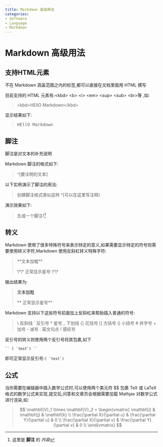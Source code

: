 ```yaml
---
title: Markdown 高级用法
categories:
- Software
- Language
- Markdown
---
```

# Markdown 高级用法

## 支持HTML元素

不在 Markdown 涵盖范围之内的标签,都可以直接在文档里面用 HTML 撰写

目前支持的 HTML 元素有:\<kbd> \<b> \<i> \<em> \<sup> \<sub> \<br>等 ,如:
> \<kbd>HEllO Markdown\</kbd>

显示结果如下:
> <kbd>HEllO Markdown</kbd>

## 脚注

脚注是对文本的补充说明

Markdown 脚注的格式如下:
> \^[要注明的文本]

以下实例演示了脚注的用法:
> 创建脚注格式类似这样 \^[可以在这里写注释]

演示效果如下:

> 生成一个脚注1[^footnote]
>
> [^footnote]: 这里是 **脚注** 的 *内容*

## 转义

Markdown 使用了很多特殊符号来表示特定的意义,如果需要显示特定的符号则需要使用转义字符,Markdown 使用反斜杠转义特殊字符:
> \*\*文本加粗**
>
> \\\*\\\* 正常显示星号 \\\*\\\*

输出结果为:
>**文本加粗**
>
>\*\* 正常显示星号\*\*

Markdown 支持以下这些符号前面加上反斜杠来帮助插入普通的符号:
> \\   反斜线
\`   反引号
\*   星号
\_   下划线
\{}  花括号
\[]  方括号
\()  小括号
\#   井字号
\+   加号
\-   减号
\.   英文句点
\!   感叹号

反引号的转义则使用两个反引号将其包裹,如下

```
`` ( `test`) ``
```

即可正常显示反引号:`` ( `test`) ``

## 公式

当你需要在编辑器中插入数学公式时,可以使用两个美元符 $$ 包裹 TeX 或 LaTeX格式的数学公式来实现,提交后,问答和文章页会根据需要加载 Mathjax 对数学公式进行渲染,如:
> $$
\mathbf{V}_1 \times \mathbf{V}_2 =  \begin{vmatrix}
\mathbf{i} & \mathbf{j} & \mathbf{k} \\
\frac{\partial X}{\partial u} &  \frac{\partial Y}{\partial u} & 0 \\
\frac{\partial X}{\partial v} &  \frac{\partial Y}{\partial v} & 0 \\
\end{vmatrix}
$$

